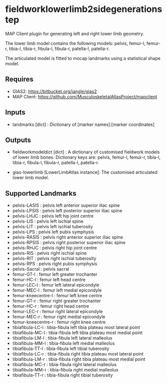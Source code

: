 fieldworklowerlimb2sidegenerationstep
======================================
MAP Client plugin for generating left and right lower limb geometry.

The lower limb model contains the following models:
pelvis, femur-l, femur-r, tibia-l, tibia-r, fibula-l, fibula-r,
patella-l, patella-r.

The articulated model is fitted to mocap landmarks using
a statistical shape model.

Requires
--------
- GIAS2: https://bitbucket.org/jangle/gias2
- MAP Client: https://github.com/MusculoskeletalAtlasProject/mapclient

Inputs
------
- landmarks [dict] : Dictionary of [marker names]:[marker coordinates]

Outputs
-------
- fieldworkmodeldict [dict] : A dictionary of customised fieldwork models of
lower limb bones. Dictionary keys are: pelvis, femur-l, femur-r, tibia-l,
tibia-r, fibula-l, fibula-r, patella-l, patella-r.

- gias-lowerlimb [LowerLimbAtlas instance]: The customised articulated lower
limb model.

Supported Landmarks
-------------------
- pelvis-LASIS : pelvis left anterior superior iliac spine
- pelvis-LPSIS : pelvis left posterior superior iliac spine
- pelvis-LHJC : pelvis left hip joint centre
- pelvis-LIS : pelvis left ischial spine 
- pelvis-LIT : pelvis left ischial tuberosity
- pelvis-LPS : pelvis left pubis symphysis
- pelvis-RASIS : pelvis right anterior superior iliac spine
- pelvis-RPSIS : pelvis right posterior superior iliac spine
- pelvis-RHJC : pelvis right hip joint centre
- pelvis-RIS : pelvis right ischial spine 
- pelvis-RIT : pelvis right ischial tuberosity
- pelvis-RPS : pelvis right pubis symphysis
- pelvis-Sacral : pelvis sacral
- femur-GT-l : femur left greater trochanter
- femur-HC-l : femur left head centre
- femur-LEC-l : femur left lateral epicondyle
- femur-MEC-l : femur left medial epicondyle
- femur-kneecentre-l : femur left knee centre
- femur-GT-r : femur right greater trochanter
- femur-HC-r : femur right head centre
- femur-LEC-r : femur right lateral epicondyle
- femur-MEC-r : femur right medial epicondyle
- femur-kneecentre-r : femur right knee centre
- tibiafibula-LC-l : tibia-fibula left tibia plateau most lateral point
- tibiafibula-MC-l : tibia-fibula left tibia plateau most medial point
- tibiafibula-LM-l : tibia-fibula left lateral malleolus
- tibiafibula-MM-l : tibia-fibula left medial malleolus
- tibiafibula-TT-l : tibia-fibula left tibial tuberosity
- tibiafibula-LC-r : tibia-fibula right tibia plateau most lateral point
- tibiafibula-LM-r : tibia-fibula right tibia plateau most medial point
- tibiafibula-MC-r : tibia-fibula right lateral malleolus
- tibiafibula-MM-r : tibia-fibula right medial malleolus
- tibiafibula-TT-r : tibia-fibula right tibial tuberosity

